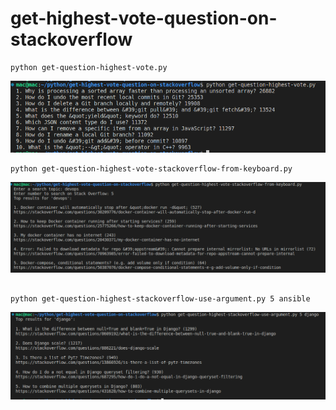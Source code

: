 # get-highest-vote-question-on-stackoverflow
```
python get-question-highest-vote.py
```
![](./images/top10.PNG)

```
python get-question-highest-vote-stackoverflow-from-keyboard.py
```
![](./images/enterKeyboard.PNG)

```

python get-question-highest-stackoverflow-use-argument.py 5 ansible
```
![](./images/arg.PNG)
